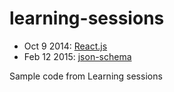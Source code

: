 learning-sessions
=================

* Oct 9 2014: [React.js](react/)
* Feb 12 2015: [json-schema](json-schema/)

Sample code from Learning sessions
